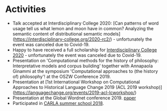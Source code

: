 # Activities

* Talk accepted at Interdisciplinary College 2020: [Can patterns of word usage tell us what lemon and moon have in common? Analyzing the semantic content of distributional semantic models] (https://interdisciplinary-college.org/2020-rc2/) - unfortunately the event was canceled due to Covid-19.
* Happy to have received a full scholarship for [Interdisciplinary College 2020](https://interdisciplinary-college.org/) - unfortunately the event was canceled due to Covid-19.
* Presentation on 'Computational methods for the history of philosophy: Interpretative models and corpus building' together with Annapaola Ginammi at the symposium 'Computational approaches to (the history of) philosophy'! at the OSZW Conference 2019.
* Presentation at [1st International Workshop on Computational Approaches to Historical Language Change 2019 (ACL 2019 workshop)] (https://languagechange.org/events/2019-acl-lcworkshop/)
* Presentation at the Global Wordnet conference 2019. [paper](https://s3.amazonaws.com/academia.edu.documents/61263080/Proceedings_of_the_10th_Global_Wordnet_Conference_201920191119-65150-qqqkcb.pdf?response-content-disposition=inline%3B%20filename%3DDevelopment_of_Assamese_Rule_based_Stemm.pdf&X-Amz-Algorithm=AWS4-HMAC-SHA256&X-Amz-Credential=AKIAIWOWYYGZ2Y53UL3A%2F20200115%2Fus-east-1%2Fs3%2Faws4_request&X-Amz-Date=20200115T160350Z&X-Amz-Expires=3600&X-Amz-SignedHeaders=host&X-Amz-Signature=d37168d606a5bcb570f9ca1011b0d0baa594be38bbfd62fd75847f6a5c9eec36#page=95)
* Participated in [CARLA summer school 2018](https://www.conceptuccino.uni-osnabrueck.de/carla_summer_school/overview.html).
